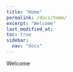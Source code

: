 ```yaml
---
title: "Home"
permalink: /docs/home/
excerpt: "Welcome"
last_modified_at: 
toc: true
sidebar:
  nav: "docs"  
---
```


Welcome




